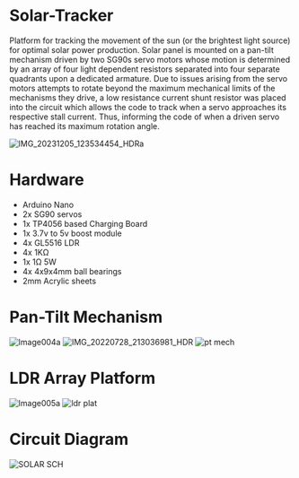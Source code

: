 # Solar-Tracker
Platform for tracking the movement of the sun (or the brightest light source) for optimal solar power production. Solar panel is mounted on a pan-tilt mechanism driven by two SG90s servo motors whose motion is determined by an array of four light dependent resistors separated into four separate quadrants upon a dedicated armature. 
Due to issues arising from the servo motors attempts to rotate beyond the maximum mechanical limits of the mechanisms they drive, a low resistance current shunt resistor was placed into the circuit which allows the code to track when a servo approaches its respective stall current. Thus, informing the code of when a driven servo has reached its maximum rotation angle. 

![IMG_20231205_123534454_HDRa](https://github.com/CountZero1066/Solar-Tracker/assets/32957102/783f5fd7-cd6f-435d-bd8c-7dc0f3bc4173)

# Hardware
- Arduino Nano 
- 2x SG90 servos
- 1x TP4056 based Charging Board
- 1x 3.7v to 5v boost module 
- 4x GL5516 LDR
- 4x 1KΩ
- 1x 1Ω 5W
- 4x 4x9x4mm ball bearings
- 2mm Acrylic sheets

# Pan-Tilt Mechanism

![Image004a](https://github.com/CountZero1066/Solar-Tracker/assets/32957102/09818094-1f00-4eb5-b55e-5bc87b12d1a2)
![IMG_20220728_213036981_HDR](https://github.com/CountZero1066/Solar-Tracker/assets/32957102/54670307-5a4d-4dfd-8e34-c23630759dcb)
![pt mech](https://github.com/CountZero1066/Solar-Tracker/assets/32957102/d5994caa-a266-4c13-996b-a64a0915a2cd)

# LDR Array Platform

![Image005a](https://github.com/CountZero1066/Solar-Tracker/assets/32957102/7ab12f10-84d6-478d-9df5-fb8f7ec99358)
![ldr plat](https://github.com/CountZero1066/Solar-Tracker/assets/32957102/a411fd70-86c7-43bb-b7d6-7b190435c84e)
 
# Circuit Diagram
![SOLAR SCH](https://github.com/CountZero1066/Solar-Tracker/assets/32957102/f5a2000b-0f7a-4606-86dc-618284fff50b)
